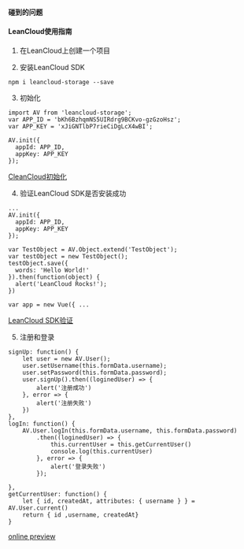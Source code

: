
#### 碰到的问题


#### LeanCloud使用指南
1. 在LeanCloud上创建一个项目

2. 安装LeanCloud SDK
```
npm i leancloud-storage --save
```
3. 初始化

```
import AV from 'leancloud-storage';
var APP_ID = 'bKh6BzhqmNS5UIRdrg9BCKvo-gzGzoHsz';
var APP_KEY = 'xJiGNTlbP7rieCiDgLcX4wBI';

AV.init({
  appId: APP_ID,
  appKey: APP_KEY
});
```
[CleanCloud初始化](https://leancloud.cn/docs/sdk_setup-js.html#初始化)

4. 验证LeanCloud SDK是否安装成功
```
...
AV.init({
  appId: APP_ID,
  appKey: APP_KEY
});

var TestObject = AV.Object.extend('TestObject');
var testObject = new TestObject();
testObject.save({
  words: 'Hello World!'
}).then(function(object) {
  alert('LeanCloud Rocks!');
})

var app = new Vue({ ...
```
[LeanCloud SDK验证](https://leancloud.cn/docs/sdk_setup-js.html#验证)

5. 注册和登录
```
signUp: function() {
    let user = new AV.User();
    user.setUsername(this.formData.username);
    user.setPassword(this.formData.password);
    user.signUp().then((loginedUser) => {
        alert('注册成功')
    }, error => {
        alert('注册失败')
    })
},
logIn: function() {
    AV.User.logIn(this.formData.username, this.formData.password)
        .then((loginedUser) => {
            this.currentUser = this.getCurrentUser()
            console.log(this.currentUser)
        }, error => {
            alert('登录失败')
        });

},
getCurrentUser: function() {
    let { id, createdAt, attributes: { username } } = AV.User.current()
    return { id ,username, createdAt}
}
```


[online preview](https://swhzzz.github.io/myVue/step4/index.html)
